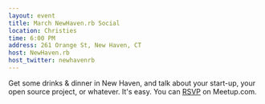 ```yaml
---
layout: event
title: March NewHaven.rb Social
location: Christies
time: 6:00 PM
address: 261 Orange St, New Haven, CT
host: NewHaven.rb
host_twitter: newhavenrb
---
```

Get some drinks & dinner in New Haven, and talk about your
start-up, your open source project, or whatever. It's easy.
You can
[RSVP](http://www.meetup.com/newhavenrb/events/116010682/)
on Meetup.com.